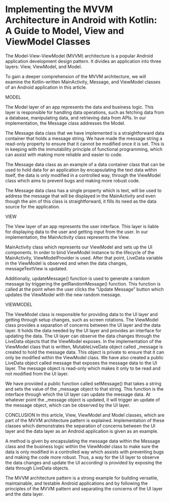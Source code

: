 # Implementing the MVVM Architecture in Android with Kotlin: A Guide to Model, View and ViewModel Classes

The Model-View-ViewModel (MVVM) architecture is a popular Android application development design pattern. It divides an application into three layers: View, ViewModel, and Model.

To gain a deeper comprehension of the MVVM architecture, we will examine the Kotlin-written MainActivity, Message, and ViewModel classes of an Android application in this article.

MODEL

The Model layer of an app represents the data and business logic. This layer is responsible for handling data operations, such as fetching data from a database, manipulating data, and retrieving data from APIs. In our implementation, the Message class addresses the Model.

The Message data class that we have implemented is a straightforward data container that holds a message string. We have made the message string a read-only property to ensure that it cannot be modified once it is set. This is in keeping with the immutability principle of functional programming, which can assist with making more reliable and easier to code.

The Message data class as an example of a data container class that can be used to hold data for an application by encapsulating the text data within itself, the data is only modified in a controlled way, through the ViewModel class which aims to prevent bugs and making more robust code.

The Message data class has a single property which is text, will be used to address the message that will be displayed in the MainActivity and even though the aim of this class is straightforward, it fills its need as the data source for the application.

VIEW

The View layer of an app represents the user interface. This layer is liable for displaying data to the user and getting input from the user. In our implementation, the MainActivity class represents the View.

MainActivity class which represents our ViewModel and sets up the UI components. In order to bind ViewModel instance to the lifecycle of the MainActivity, ViewModelProvider is used. After that point, LiveData variable in the ViewModel is observed and when the data changes, messageTextView is updated.

Additionaliy, updateMessage() function is used to generate a random message by triggering the getRandomMessage() function. This function is called at the point when the user clicks the “Update Message” button which updates the ViewModel with the new random message.

VIEWMODEL

The ViewModel class is responsible for providing data to the UI layer and getting through setup changes, such as screen rotations. The ViewModel class provides a separation of concerns between the UI layer and the data layer. It holds the data needed by the UI layer and provides an interface for updating the data. The UI layer can observe the data changes through the LiveData objects that the ViewModel exposes.
In the implementation of the ViewModel class that is written, MutableLiveData object called _message is created to hold the message data. This object is private to ensure that it can only be modified within the ViewModel class. We have also created a public LiveData object called message that exposes the message data to the UI layer. The message object is read-only which makes it only to be read and not modified from the UI layer.

We have provided a public function called setMessage() that takes a string and sets the value of the _message object to that string. This function is the interface through which the UI layer can update the message data. At whatever point the _message object is updated, it will trigger an update of the message object, which can be observed by the UI layer.

CONCLUSION
In this article, View, ViewModel and Model classes, which are part of the MVVM architecture pattern is explained. Implementation of these classes which demonstrates the separation of concerns between the UI layer and the data layer as an Android application is given as an example.

A method is given by encapsulating the message data within the Message class and the business logic within the ViewModel class to make sure the data is only modified in a controlled way which assists with preventing bugs and making the code more robust. Thus, a way for the UI layer to observe the data changes and update the UI accordingl is provided by exposing the data through LiveData objects.

The MVVM architecture pattern is a strong example for building versatile, maintainable, and testable Android applications and by following the principles of the MVVM pattern and separating the concerns of the UI layer and the data layer.
